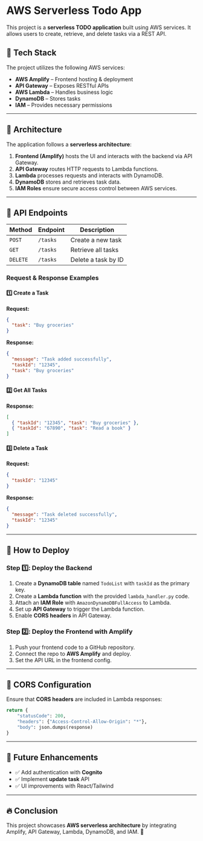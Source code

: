 # AWS Serverless Todo App

This project is a **serverless TODO application** built using AWS services. It allows users to create, retrieve, and delete tasks via a REST API.

## 🚀 Tech Stack
The project utilizes the following AWS services:

- **AWS Amplify** – Frontend hosting & deployment
- **API Gateway** – Exposes RESTful APIs
- **AWS Lambda** – Handles business logic
- **DynamoDB** – Stores tasks
- **IAM** – Provides necessary permissions

---

## 📌 Architecture
The application follows a **serverless architecture**:

1. **Frontend (Amplify)** hosts the UI and interacts with the backend via API Gateway.
2. **API Gateway** routes HTTP requests to Lambda functions.
3. **Lambda** processes requests and interacts with DynamoDB.
4. **DynamoDB** stores and retrieves task data.
5. **IAM Roles** ensure secure access control between AWS services.

---

## 📌 API Endpoints

| Method  | Endpoint         | Description            |
|---------|----------------|------------------------|
| `POST`  | `/tasks`       | Create a new task      |
| `GET`   | `/tasks`       | Retrieve all tasks     |
| `DELETE`| `/tasks`       | Delete a task by ID    |

### Request & Response Examples

#### 1️⃣ **Create a Task**
**Request:**
```json
{
  "task": "Buy groceries"
}
```
**Response:**
```json
{
  "message": "Task added successfully",
  "taskId": "12345",
  "task": "Buy groceries"
}
```

#### 2️⃣ **Get All Tasks**
**Response:**
```json
[
  { "taskId": "12345", "task": "Buy groceries" },
  { "taskId": "67890", "task": "Read a book" }
]
```

#### 3️⃣ **Delete a Task**
**Request:**
```json
{
  "taskId": "12345"
}
```
**Response:**
```json
{
  "message": "Task deleted successfully",
  "taskId": "12345"
}
```

---

## 📌 How to Deploy

### Step 1️⃣: Deploy the Backend
1. Create a **DynamoDB table** named `TodoList` with `taskId` as the primary key.
2. Create a **Lambda function** with the provided `lambda_handler.py` code.
3. Attach an **IAM Role** with `AmazonDynamoDBFullAccess` to Lambda.
4. Set up **API Gateway** to trigger the Lambda function.
5. Enable **CORS headers** in API Gateway.

### Step 2️⃣: Deploy the Frontend with Amplify
1. Push your frontend code to a GitHub repository.
2. Connect the repo to **AWS Amplify** and deploy.
3. Set the API URL in the frontend config.

---

## 📌 CORS Configuration
Ensure that **CORS headers** are included in Lambda responses:
```python
return {
    "statusCode": 200,
    "headers": {"Access-Control-Allow-Origin": "*"},
    "body": json.dumps(response)
}
```

---

## 🎯 Future Enhancements
- ✅ Add authentication with **Cognito**
- ✅ Implement **update task** API
- ✅ UI improvements with React/Tailwind

---

## 🔥 Conclusion
This project showcases **AWS serverless architecture** by integrating Amplify, API Gateway, Lambda, DynamoDB, and IAM. 🚀
